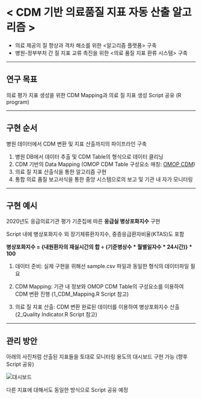 
# < CDM 기반 의료품질 지표 자동 산출 알고리즘 >
- 의료 제공의 질 향상과 격차 해소를 위한 <알고리즘 플랫폼> 구축
- 병원-정부부처 간 질 지표 교류 촉진을 위한 <의료 품질 지표 환류 시스템> 구축

---

## 연구 목표
의료 평가 지표 생성을 위한 CDM Mapping과 의료 질 지표 생성 Script 공유 (R program)

---

## 구현 순서
병원 데이터에서 CDM 변환 및 지표 산출까지의 파이프라인 구축
1) 병원 DB에서 데이터 추출 및 CDM Table의 형식으로 데이터 클리닝
2) CDM 기반의 Data Mapping (OMOP CDM Table 구성요소 매칭: [OMOP CDM](https://ohdsi.github.io/CommonDataModel/cdm531.html#omop_cdm_v531))
3) 의료 질 지표 산출식을 통한 알고리즘 구현
4) 통합 의료 품질 보고서식을 통한 중앙 시스템으로의 보고 및 기관 내 자가 모니터링

---

## 구현 예시
2020년도 응급의료기관 평가 기준집에 따른 __응급실 병상포화지수__ 구현

Script 내에 병상포화지수 외 장기체류환자지수, 중증응급환자비율(KTAS)도 포함

__병상포화지수 = {내원환자의 재실시간의 합 ÷ (기준병상수 * 월별일자수 * 24시간)} * 100__


1. 데이터 준비: 실제 구현을 위해선 sample.csv 파일과 동일한 형식의 데이터파일 필요

2. CDM Mapping: 기관 내 정보와 OMOP CDM Table의 구성요소를 이용하여 CDM 변환 진행 (1_CDM_Mapping.R Script 참고)

3. 의료 질 지표 산출: CDM 변환 완료된 데이터를 이용하여 병상포화지수 산출 (2_Quality Indicator.R Script 참고)

---

## 관리 방안
아래의 사진처럼 산출된 지표들을 토대로 모니터링 용도의 대시보드 구현 가능 (향후 Script 공유)

![대시보드](https://user-images.githubusercontent.com/28096343/100702191-99c02a80-33e4-11eb-955d-8e20faa4e410.png)


다른 지표에 대해서도 동일한 방식으로 Script 공유 예정
